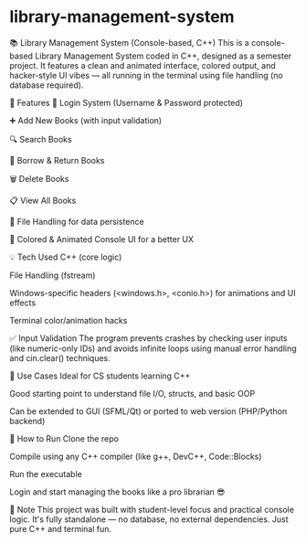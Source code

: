 # library-management-system
📚 Library Management System (Console-based, C++)
This is a console-based Library Management System coded in C++, designed as a semester project. It features a clean and animated interface, colored output, and hacker-style UI vibes — all running in the terminal using file handling (no database required).

🔧 Features
👤 Login System (Username & Password protected)

➕ Add New Books (with input validation)

🔍 Search Books

📖 Borrow & Return Books

🗑️ Delete Books

📋 View All Books

💾 File Handling for data persistence

🌈 Colored & Animated Console UI for a better UX

💡 Tech Used
C++ (core logic)

File Handling (fstream)

Windows-specific headers (<windows.h>, <conio.h>) for animations and UI effects

Terminal color/animation hacks

✅ Input Validation
The program prevents crashes by checking user inputs (like numeric-only IDs) and avoids infinite loops using manual error handling and cin.clear() techniques.

🧠 Use Cases
Ideal for CS students learning C++

Good starting point to understand file I/O, structs, and basic OOP

Can be extended to GUI (SFML/Qt) or ported to web version (PHP/Python backend)

🚀 How to Run
Clone the repo

Compile using any C++ compiler (like g++, DevC++, Code::Blocks)

Run the executable

Login and start managing the books like a pro librarian 😎

📌 Note
This project was built with student-level focus and practical console logic. It's fully standalone — no database, no external dependencies. Just pure C++ and terminal fun.
